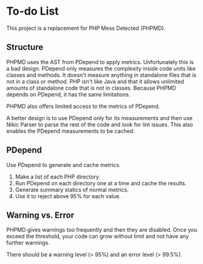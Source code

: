 # To-do List

This project is a replacement for PHP Mess Detected (PHPMD).

## Structure

PHPMD uses the AST from PDepend to apply metrics. Unfortunately this is a bad design. PDepend only
measures the complexity inside code units like classes and methods. It doesn't measure anything in
standalone files that is not in a class or method. PHP isn't like Java and that it allows unlimited
amounts of standalone code that is not in classes. Because PHPMD depends on PDepend, it has the same
limitations.

PHPMD also offers limited access to the metrics of PDepend.

A better design is to use PDepend only for its measurements and then use Nikic Parser to parse the
rest of the code and look for lint issues. This also enables the PDepend measurements to be cached.

## PDepend

Use PDepend to generate and cache metrics.

1. Make a list of each PHP directory.
2. Run PDepend on each directory one at a time and cache the results.
3. Generate summary statics of normal metrics.
4. Use it to reject above 95% for each value.

## Warning vs. Error

PHPMD gives warnings too frequently and then they are disabled. Once you exceed the threshold, your
code can grow without limit and not have any further warnings.

There should be a warning level (> 95%) and an error level (> 99.5%).
